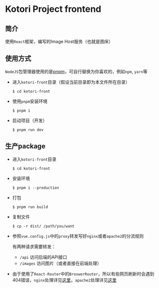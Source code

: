 # Kotori Project frontend

## 简介

使用`React`框架，编写的Image Host服务（也就是图床）

## 使用方式

`NodeJS`包管理器使用的是[pnpm](https://pnpm.io/)，可自行替换为你喜欢的，例如`npm`, `yarn`等

* 进入`kotori-front`目录（假设当前目录即为本文件所在目录）

  `$ cd kotori-front`

* 使用`pnpm`安装环境

  `$ pnpm i`

* 启动项目（开发）

  `$ pnpm run dev`

## 生产package

* 进入`kotori-front`目录

  `$ cd kotori-front`

* 安装环境

  `$ pnpm i --production`

* 打包

  `$ pnpm run build`

* 复制文件

  `$ cp -r dist/ /path/you/want`

* 参照`vue.config.js`中的`proxy`转发写好`nginx`或者`apache2`的分流规则
  
  有两种请求需要转发：

  * `/api` 访问后端的API接口 
  * `/images` 访问图片（或者直接在前端处理）
  

* 由于使用了`React-Router`中的`BroswerRouter`，所以有些网页刷新时会遇到404错误，`nginx`处理详见[这里](https://stackoverflow.com/questions/45598779/react-router-browserrouter-leads-to-404-not-found-nginx-error-when-going-to)，`apache2`处理详见[这里](https://stackoverflow.com/questions/44038456/how-to-setup-apache-server-for-react-route)
